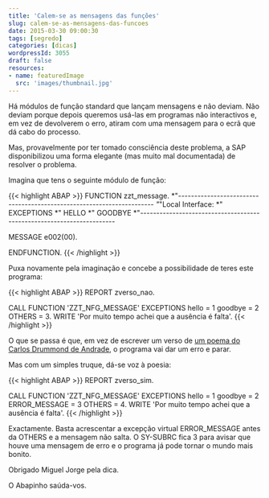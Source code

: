```yaml
---
title: 'Calem-se as mensagens das funções'
slug: calem-se-as-mensagens-das-funcoes
date: 2015-03-30 09:00:30
tags: [segredo]
categories: [dicas]
wordpressId: 3055
draft: false
resources:
- name: featuredImage
  src: 'images/thumbnail.jpg'
---
```

Há módulos de função standard que lançam mensagens e não deviam. Não deviam porque depois queremos usá-las em programas não interactivos e, em vez de devolverem o erro, atiram com uma mensagem para o ecrã que dá cabo do processo.

Mas, provavelmente por ter tomado consciência deste problema, a SAP disponibilizou uma forma elegante (mas muito mal documentada) de resolver o problema.

<!--more-->
Imagina que tens o seguinte módulo de função:


{{< highlight ABAP >}}
FUNCTION zzt_message.
*"----------------------------------------------------------------------
*"*"Local Interface:
*"  EXCEPTIONS
*"      HELLO
*"      GOODBYE
*"----------------------------------------------------------------------

  MESSAGE e002(00).

ENDFUNCTION.
{{< /highlight >}}

Puxa novamente pela imaginação e concebe a possibilidade de teres este programa:


{{< highlight ABAP >}}
REPORT zverso_nao.

CALL FUNCTION 'ZZT_NFG_MESSAGE'
  EXCEPTIONS
    hello         = 1
    goodbye       = 2
    OTHERS        = 3.
WRITE 'Por muito tempo achei que a ausência é falta'.
{{< /highlight >}}

O que se passa é que, em vez de escrever um verso de [um poema do Carlos Drummond de Andrade][1], o programa vai dar um erro e parar.

Mas com um simples truque, dá-se voz à poesia:


{{< highlight ABAP >}}
REPORT zverso_sim.

CALL FUNCTION 'ZZT_NFG_MESSAGE'
  EXCEPTIONS
    hello         = 1
    goodbye       = 2
    ERROR_MESSAGE = 3
    OTHERS        = 4.
WRITE 'Por muito tempo achei que a ausência é falta'.
{{< /highlight >}}

Exactamente. Basta acrescentar a excepção virtual ERROR_MESSAGE antes da OTHERS e a mensagem não salta. O SY-SUBRC fica 3 para avisar que houve uma mensagem de erro e o programa já pode tornar o mundo mais bonito.

Obrigado Miguel Jorge pela dica.

O Abapinho saúda-vos.

   [1]: http://www.citador.pt/poemas/ausencia-carlos-drummond-de-andrade

